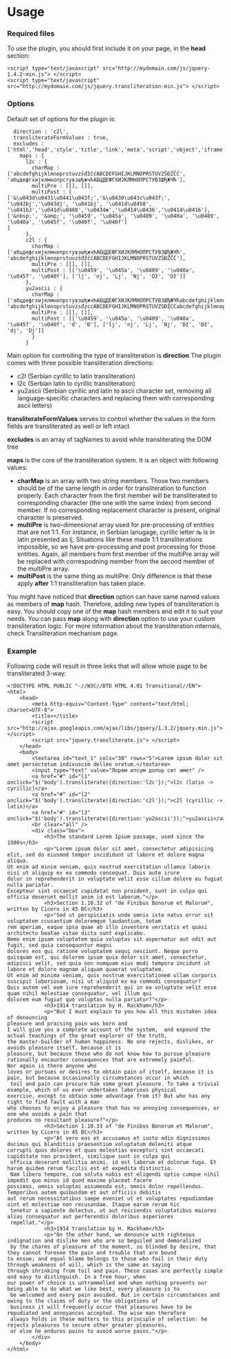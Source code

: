 # Usage #

### Required files ###

To use the plugin, you should first include it on your page, in the **head** section:

```
<script type="text/javascript" src="http://mydomain.com/js/jquery-1.4.2-min.js"> </script>
<script type="text/javascript" src="http://mydomain.com/js/jquery.transliteration-min.js"> </script>
```

### Options ###

Default set of options for the plugin is:
```
  direction : 'c2l',
  transliterateFormValues : true,
  excludes : ['html','head','style','title','link','meta','script','object','iframe','canvas'],
    maps : {
      l2c : {
        charMap : ['abcdefghijklmnoprstuvzšđžčćABCDEFGHIJKLMNOPRSTUVZŠĐŽČĆ', 'абцдефгхијклмнопрстувзшђжчћАБЦДЕФГХИЈКЛМНОПРСТУВЗШЂЖЧЋ'],
        multiPre : [[], []],
        multiPost : [
['&\u043d\u0431\u0441\u043f;','&\u0430\u043c\u043f;', '\u043bј','\u043dј', '\u041bј', '\u041d\u0458', '\u041bЈ','\u041d\u0408','\u0434ж','\u0414\u0436','\u0414\u0416'], 
['&nbsp;', '&amp;', '\u0459', '\u045a', '\u0409', '\u040a', '\u0409', '\u040a', '\u045f', '\u040f', '\u040f']
]
      },
      c2l : {
        charMap : ['абцдефгхијклмнопрстувзшђжчћАБЦДЕФГХИЈКЛМНОПРСТУВЗШЂЖЧЋ', 'abcdefghijklmnoprstuvzšđžčćABCDEFGHIJKLMNOPRSTUVZŠĐŽČĆ'],
        multiPre : [[], []],
        multiPost : [['\u0459', '\u045a', '\u0409', '\u040a', '\u045f', '\u040f'], ['lj', 'nj', 'Lj', 'Nj', 'Dž', 'Dž']]
      },
      yu2ascii : {
        charMap : ['абцдефгхијклмнопрстувзшђжчћАБЦДЕФГХИЈКЛМНОПРСТУВЗШЂЖЧЋabcdefghijklmnoprstuvzšđžčćABCDEFGHIJKLMNOPRSTUVZŠĐŽČĆ',
'abcdefghijklmnoprstuvzsđzccABCDEFGHIJKLMNOPRSTUVZSĐZCCabcdefghijklmnoprstuvzsđzccABCDEFGHIJKLMNOPRSTUVZSĐZCC'],
        multiPre : [[], []],
        multiPost : [['\u0459', '\u045a', '\u0409', '\u040a', '\u045f', '\u040f', 'đ', 'Đ'], ['lj', 'nj', 'Lj', 'Nj', 'Dž', 'Dž', 'dj', 'Dj']]
        }
      }
```

Main option for controlling the type of transliteration is **direction**
The plugin comes with three possible transliteration directions:
  * c2l (Serbian cyrillic to latin transliteration)
  * l2c (Serbian latin to cyrillic transliteration)
  * yu2ascii (Serbian cyrillic and latin to ascii character set, removing all language-specific characters and replacing them with corresponding ascii letters)

**transliterateFormValues** serves to control whether the values in the form fields are transliterated as well or left intact

**excludes** is an array of tagNames to avoid while transliterating the DOM tree

**maps** is the core of the transliteration system. It is an object with following values:
  * **charMap** is an array with two string members. Those two members should be of the same length in order for transliteration to function properly. Each character from the first member will be transliterated to corresponding character (the one with the same index) from second member. If no corresponding replacement character is present, original character is preserved.
  * **multiPre** is two-dimensional array used for pre-processing of entities that are not 1:1. For instance, in Serbian lanugage, cyrillic letter љ is in latin presented as lj, Situations like these made 1:1 transliterations impossible, so we have pre-processing and post processing for those entities. Again, all members from first member of the multiPre array will be replaced with correspodning member from the second member of the multiPre array.
  * **multiPost** is the same thing as multiPre. Only difference is that these apply **after** 1:1 transliteration has taken place.

You might have noticed that **direction** option can have same named values as members of **map** hash. Therefore, adding new types of transliteration is easy. You should copy one of the **map** hash members and edit it to suit your needs. You can pass **map** along with **direction** option to use your custom transliteration logic. For more information about the transliteration internals, check Transliteration mechanism page.

### Example ###

Following code will result in three links that will allow whole page to be transliterated 3-way:

```
<!DOCTYPE HTML PUBLIC "-//W3C//DTD HTML 4.01 Transitional//EN">
<html>
    <head>
        <meta http-equiv="Content-Type" content="text/html; charset=UTF-8">
        <title></title>
        <script src="http://ajax.googleapis.com/ajax/libs/jquery/1.3.2/jquery.min.js"></script>
        <script src="jquery.transliterate.js"> </script>
    </head>
    <body>
        <textarea id="text_1" cols="30" rows="5">Lorem ipsum dolor sit amet persectetum indivuscim delleo oretum.</textarea>
        <input type="text" value="Лорем ипсум долор сит амет" />
        <a href="#" id="l1" onclick="$('body').transliterate({direction:'l2c'});">l2c (latin -> cyrillic)</a>
        <a href="#" id="l2" onclick="$('body').transliterate({direction:'c2l'});">c2l (cyrillic -> latin)</a>
        <a href="#" id="l3" onclick="$('body').transliterate({direction:'yu2ascii'});">yu2ascii</a>
        <br clear="all" />
        <div class="box">
            <h3>The standard Lorem Ipsum passage, used since the 1500s</h3>
            <p>"Lorem ipsum dolor sit amet, consectetur adipisicing elit, sed do eiusmod tempor incididunt ut labore et dolore magna aliqua. 
Ut enim ad minim veniam, quis nostrud exercitation ullamco laboris nisi ut aliquip ex ea commodo consequat. Duis aute irure 
dolor in reprehenderit in voluptate velit esse cillum dolore eu fugiat nulla pariatur. 
Excepteur sint occaecat cupidatat non proident, sunt in culpa qui officia deserunt mollit anim id est laborum."</p>
            <h3>Section 1.10.32 of "de Finibus Bonorum et Malorum", written by Cicero in 45 BC</h3>
            <p>"Sed ut perspiciatis unde omnis iste natus error sit voluptatem ccusantium doloremque laudantium, totam 
rem aperiam, eaque ipsa quae ab illo inventore veritatis et quasi architecto beatae vitae dicta sunt explicabo. 
Nemo enim ipsam voluptatem quia voluptas sit aspernatur aut odit aut fugit, sed quia consequuntur magni 
dolores eos qui ratione voluptatem sequi nesciunt. Neque porro quisquam est, qui dolorem ipsum quia dolor sit amet, consectetur, 
adipisci velit, sed quia non numquam eius modi tempora incidunt ut labore et dolore magnam aliquam quaerat voluptatem. 
Ut enim ad minima veniam, quis nostrum exercitationem ullam corporis suscipit laboriosam, nisi ut aliquid ex ea commodi consequatur? 
Quis autem vel eum iure reprehenderit qui in ea voluptate velit esse quam nihil molestiae consequatur, vel illum qui 
dolorem eum fugiat quo voluptas nulla pariatur?"</p>
            <h3>1914 translation by H. Rackham</h3>
            <p>"But I must explain to you how all this mistaken idea of denouncing 
pleasure and praising pain was born and 
I will give you a complete account of the system,  and expound the actual teachings of the great explorer of the truth, 
the master-builder of human happiness. No one rejects, dislikes, or avoids pleasure itself, because it is 
pleasure, but because those who do not know how to pursue pleasure rationally encounter consequences that are extremely painful. 
Nor again is there anyone who 
loves or pursues or desires to obtain pain of itself, because it is pain, but because occasionally circumstances occur in which
 toil and pain can procure him some great pleasure. To take a trivial example, which of us ever undertakes laborious physical 
exercise, except to obtain some advantage from it? But who has any right to find fault with a man
who chooses to enjoy a pleasure that has no annoying consequences, or one who avoids a pain that 
produces no resultant pleasure?"</p>
            <h3>Section 1.10.33 of "de Finibus Bonorum et Malorum", written by Cicero in 45 BC</h3>
            <p>"At vero eos et accusamus et iusto odio dignissimos ducimus qui blanditiis praesentium voluptatum deleniti atque 
corrupti quos dolores et quas molestias excepturi sint occaecati cupiditate non provident, similique sunt in culpa qui
 officia deserunt mollitia animi, id est laborum et dolorum fuga. Et harum quidem rerum facilis est et expedita distinctio.
 Nam libero tempore, cum soluta nobis est eligendi optio cumque nihil impedit quo minus id quod maxime placeat facere 
possimus, omnis voluptas assumenda est, omnis dolor repellendus. Temporibus autem quibusdam et aut officiis debitis 
aut rerum necessitatibus saepe eveniet ut et voluptates repudiandae sint et molestiae non recusandae. Itaque earum rerum hic
 tenetur a sapiente delectus, ut aut reiciendis voluptatibus maiores alias consequatur aut perferendis doloribus asperiores
 repellat."</p>
            <h3>1914 translation by H. Rackham</h3>
            <p>"On the other hand, we denounce with righteous indignation and dislike men who are so beguiled and demoralized
 by the charms of pleasure of the moment, so blinded by desire, that they cannot foresee the pain and trouble that are bound 
to ensue; and equal blame belongs to those who fail in their duty through weakness of will, which is the same as saying 
through shrinking from toil and pain. These cases are perfectly simple and easy to distinguish. In a free hour, when 
our power of choice is untrammelled and when nothing prevents our being able to do what we like best, every pleasure is to
 be welcomed and every pain avoided. But in certain circumstances and owing to the claims of duty or the obligations of
 business it will frequently occur that pleasures have to be repudiated and annoyances accepted. The wise man therefore
 always holds in these matters to this principle of selection: he rejects pleasures to secure other greater pleasures,
 or else he endures pains to avoid worse pains."</p>
        </div>
    </body>
</html>

```

